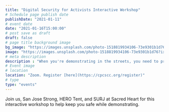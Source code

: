 ```yaml
---
title: "Digital Security for Activists Interactive Workshop" 
# Schedule page publish date
publishDate: "2021-01-11"
# event date
date: "2021-01-16T15:00:00"
# post save as draft
draft: false
# page title background image
bg_image: "https://images.unsplash.com/photo-1518819934106-73e9301b1d76?ixid=MXwxMjA3fDB8MHxwaG90by1wYWdlfHx8fGVufDB8fHw%3D&ixlib=rb-1.2.1&auto=format&fit=crop&w=1351&q=80"
image: "https://images.unsplash.com/photo-1518819934106-73e9301b1d76?ixid=MXwxMjA3fDB8MHxwaG90by1wYWdlfHx8fGVufDB8fHw%3D&ixlib=rb-1.2.1&auto=format&fit=crop&w=1351&q=80"
# meta description
description : "When you're demonstrating in the streets, you need to protect yourself. Come learn how in this interact workshop."
# Event image
# location
location: "Zoom. Register [here](https://cpcscc.org/register)"
# type
type: "events"
---
```

Join us, San Jose Strong, HERO Tent, and SURJ at Sacred Heart for this interactive workshop to help keep you safe while demonstrating.
